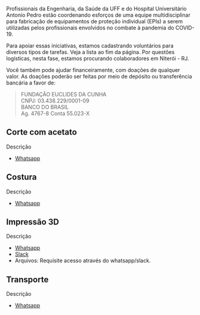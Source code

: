 Profissionais da Engenharia, da Saúde da UFF e do Hospital Universitário Antonio Pedro estão coordenando esforços de uma equipe multidisciplinar para fabricação de equipamentos de proteção individual (EPIs) a serem utilizadas pelos profissionais envolvidos no combate à pandemia do COVID-19.

Para apoiar essas iniciativas, estamos cadastrando voluntários para diversos tipos de tarefas. Veja a lista ao fim da página. Por questões logísticas, nesta fase, estamos procurando colaboradores em Niterói - RJ.

Você também pode ajudar financeiramente, com doações de qualquer valor. As doações poderão ser feitas por meio de depósito ou transferência bancária a favor de:

> FUNDAÇÃO EUCLIDES DA CUNHA  
> CNPJ: 03.438.229/0001-09  
> BANCO DO BRASIL  
> Ag. 4767-8 Conta 55.023-X

## Corte com acetato

Descrição

  - [Whatsapp](https://chat.whatsapp.com/GdzWhKEjk4UJBNXaWWPQTl)

## Costura

Descrição

  - [Whatsapp](https://chat.whatsapp.com/FIgcyP4OcHr2Qs8RgdpPFO)

## Impressão 3D

Descrição

  - [Whatsapp](https://chat.whatsapp.com/CZZ6nVgVFlODF4TmVUMwLM)
  - [Slack](#)
  - Arquivos: Requisite acesso através do whatsapp/slack.

## Transporte

Descrição

  - [Whatsapp](https://chat.whatsapp.com/EadStgpCD3N1yVWCqIlYfu)
